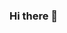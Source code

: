 ### Hi there 👋

<!--
**rabbitsbeats382/rabbitsbeats382** is a ✨ _special_ ✨ repository because its `README.md` (this file) appears on your GitHub profile.